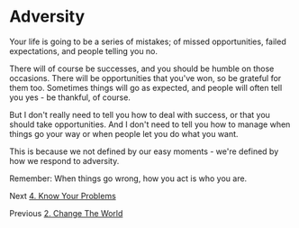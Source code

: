 # Adversity

Your life is going to be a series of mistakes; of missed opportunities, failed expectations, and people telling you no.

There will of course be successes, and you should be humble on those occasions. There will be opportunities that you've won, so be grateful for them too. Sometimes things will go as expected, and people will often tell you yes - be thankful, of course.

But I don't really need to tell you how to deal with success, or that you should take opportunities. And I don't need to tell you how to manage when things go your way or when people let you do what you want.

This is because we not defined by our easy moments - we're defined by how we respond to adversity.

Remember: When things go wrong, how you act is who you are.

Next [4. Know Your Problems](/Chapters/4-Know-Your-Problems.md)

Previous [2. Change The World](/Chapters/2-Change-The-World.md)